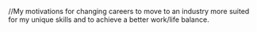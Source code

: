 //My motivations for changing careers to move to an industry more suited for my unique skills and to achieve a better work/life balance.
